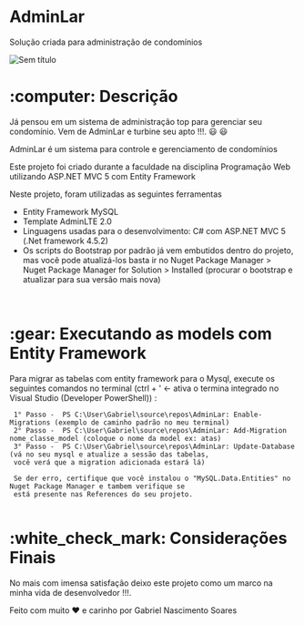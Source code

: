 # AdminLar
Solução criada para administração de condomínios

![Sem título](https://user-images.githubusercontent.com/43541457/89128786-7e90ed00-d4ce-11ea-9416-a5683ffbeb8e.png)

<h1> :computer: Descrição </h1> 

Já pensou em um sistema de administração top para gerenciar seu condomínio. Vem de AdminLar e turbine seu apto !!!. :smiley: :smiley:

<p> AdminLar é um sistema para controle e gerenciamento de condomínios </p>
<p> Este projeto foi criado durante a faculdade na disciplina Programação Web utilizando ASP.NET MVC 5 com Entity Framework </p>

<p> Neste projeto, foram utilizadas as seguintes ferramentas </p>

<ul>
  <li> Entity Framework MySQL </li>
  <li> Template AdminLTE 2.0 </li>
  <li> Linguagens usadas para o desenvolvimento: C# com ASP.NET MVC 5 (.Net framework 4.5.2) </li>
  <li> Os scripts do Bootstrap por padrão já vem embutidos dentro do projeto, mas você pode atualizá-los basta
  ir no Nuget Package Manager >  Nuget Package Manager for Solution > Installed (procurar o bootstrap e atualizar para sua versão mais nova)
</ul>

<br>

<h1> :gear: Executando as models com Entity Framework </h1>

<p> Para migrar as tabelas com entity framework para o Mysql, execute os seguintes comandos no terminal (ctrl + ' <- ativa o termina integrado no 
Visual Studio (Developer PowerShell)) : </p>

```
 1° Passo -  PS C:\User\Gabriel\source\repos\AdminLar: Enable-Migrations (exemplo de caminho padrão no meu terminal)
 2° Passo -  PS C:\User\Gabriel\source\repos\AdminLar: Add-Migration nome_classe_model (coloque o nome da model ex: atas)
 3° Passo -  PS C:\User\Gabriel\source\repos\AdminLar: Update-Database (vá no seu mysql e atualize a sessão das tabelas, 
 você verá que a migration adicionada estará lá)
 
 Se der erro, certifique que você instalou o "MySQL.Data.Entities" no Nuget Package Manager e tambem verifique se 
 está presente nas References do seu projeto.
 
```

<h1> :white_check_mark: Considerações Finais </h1>

No mais com imensa satisfação deixo este projeto como um marco na minha vida de desenvolvedor !!!.

Feito com muito :heart: e carinho por Gabriel Nascimento Soares
